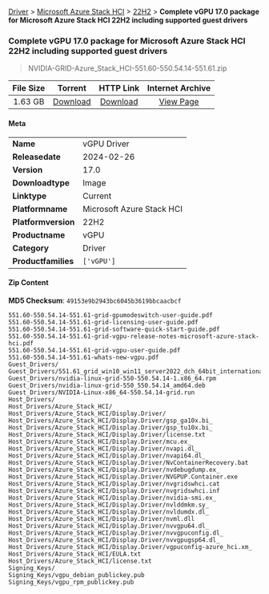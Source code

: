 
[Driver](/README.md)  >  [Microsoft Azure Stack HCI](/index/Driver/Microsoft_Azure_Stack_HCI.md)  >  [22H2](/index/Driver/Microsoft_Azure_Stack_HCI/22H2.md)  >  **Complete vGPU 17.0 package for Microsoft Azure Stack HCI 22H2 including supported guest drivers**


###    Complete vGPU 17.0 package for Microsoft Azure Stack HCI 22H2 including supported guest drivers

> NVIDIA-GRID-Azure_Stack_HCI-551.60-550.54.14-551.61.zip   


| **File Size** | **Torrent**  | **HTTP Link** | **Internet Archive** |
|:-------------:|:------------:|:-------------:|:--------------------:|
| 1.63 GB |  [Download](https://archive.org/download/nvgpu_NVIDIA-GRID-Azure_Stack_HCI-551.60-550.54.14-551.61.zip/nvgpu_NVIDIA-GRID-Azure_Stack_HCI-551.60-550.54.14-551.61.zip_archive.torrent)       | [Download](https://archive.org/compress/nvgpu_NVIDIA-GRID-Azure_Stack_HCI-551.60-550.54.14-551.61.zip) | [View Page](https://archive.org/details/nvgpu_NVIDIA-GRID-Azure_Stack_HCI-551.60-550.54.14-551.61.zip)       |

#### Meta

<table>
<tr><td><strong>Name</strong></td><td>vGPU Driver</td></tr>
<tr><td><strong>Releasedate</strong></td><td>2024-02-26</td></tr>
<tr><td><strong>Version</strong></td><td>17.0</td></tr>
<tr><td><strong>Downloadtype</strong></td><td>Image</td></tr>
<tr><td><strong>Linktype</strong></td><td>Current</td></tr>
<tr><td><strong>Platformname</strong></td><td>Microsoft Azure Stack HCI</td></tr>
<tr><td><strong>Platformversion</strong></td><td>22H2</td></tr>
<tr><td><strong>Productname</strong></td><td>vGPU</td></tr>
<tr><td><strong>Category</strong></td><td>Driver</td></tr>
<tr><td><strong>Productfamilies</strong></td><td><code>['vGPU']</code></td></tr>
</table>

#### Zip Content

**MD5 Checksum**: `49153e9b2943bc6045b3619bbcaacbcf`

```text
551.60-550.54.14-551.61-grid-gpumodeswitch-user-guide.pdf
551.60-550.54.14-551.61-grid-licensing-user-guide.pdf
551.60-550.54.14-551.61-grid-software-quick-start-guide.pdf
551.60-550.54.14-551.61-grid-vgpu-release-notes-microsoft-azure-stack-hci.pdf
551.60-550.54.14-551.61-grid-vgpu-user-guide.pdf
551.60-550.54.14-551.61-whats-new-vgpu.pdf
Guest_Drivers/
Guest_Drivers/551.61_grid_win10_win11_server2022_dch_64bit_international.exe
Guest_Drivers/nvidia-linux-grid-550-550.54.14-1.x86_64.rpm
Guest_Drivers/nvidia-linux-grid-550_550.54.14_amd64.deb
Guest_Drivers/NVIDIA-Linux-x86_64-550.54.14-grid.run
Host_Drivers/
Host_Drivers/Azure_Stack_HCI/
Host_Drivers/Azure_Stack_HCI/Display.Driver/
Host_Drivers/Azure_Stack_HCI/Display.Driver/gsp_ga10x.bi_
Host_Drivers/Azure_Stack_HCI/Display.Driver/gsp_tu10x.bi_
Host_Drivers/Azure_Stack_HCI/Display.Driver/license.txt
Host_Drivers/Azure_Stack_HCI/Display.Driver/mcu.ex_
Host_Drivers/Azure_Stack_HCI/Display.Driver/nvapi.dl_
Host_Drivers/Azure_Stack_HCI/Display.Driver/nvapi64.dl_
Host_Drivers/Azure_Stack_HCI/Display.Driver/NvContainerRecovery.bat
Host_Drivers/Azure_Stack_HCI/Display.Driver/nvdebugdump.ex_
Host_Drivers/Azure_Stack_HCI/Display.Driver/NVGPUP.Container.exe
Host_Drivers/Azure_Stack_HCI/Display.Driver/nvgridswhci.cat
Host_Drivers/Azure_Stack_HCI/Display.Driver/nvgridswhci.inf
Host_Drivers/Azure_Stack_HCI/Display.Driver/nvidia-smi.ex_
Host_Drivers/Azure_Stack_HCI/Display.Driver/nvlddmkm.sy_
Host_Drivers/Azure_Stack_HCI/Display.Driver/nvldumdx.dl_
Host_Drivers/Azure_Stack_HCI/Display.Driver/nvml.dll
Host_Drivers/Azure_Stack_HCI/Display.Driver/nvvgpu64.dl_
Host_Drivers/Azure_Stack_HCI/Display.Driver/nvvgpuconfig.dl_
Host_Drivers/Azure_Stack_HCI/Display.Driver/nvvgpugsp64.dl_
Host_Drivers/Azure_Stack_HCI/Display.Driver/vgpuconfig-azure_hci.xm_
Host_Drivers/Azure_Stack_HCI/EULA.txt
Host_Drivers/Azure_Stack_HCI/license.txt
Signing_Keys/
Signing_Keys/vgpu_debian_publickey.pub
Signing_Keys/vgpu_rpm_publickey.pub
```